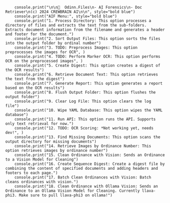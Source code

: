         console.print("\n\n📁  Odinn.Files\n- AI Forensics\n- Doc Retriever\n(c) 2024 CREWBRAIN AI\n\n", style="bold blue")
        console.print("AIF Menu:", style="bold blue")
        console.print("1. Process Directory: This option processes a directory of files and extracts the text from the sub-folders. Extracts document information from the filename and generates a header and footer for the document.")
        console.print("2. Sort Output Files: This option sorts the files into the output folder by ordinal number")
        console.print("3. TODO: Preprocess Images: This option preprocesses the images for OCR", )
        console.print("4. TODO: Perform Marker OCR: This option performs OCR on the preprocessed images", )
        console.print("5. Create Digest: This option creates a digest of the OCR results")
        console.print("6. Retrieve Document Text: This option retrieves the text from the digest")
        console.print("7. Generate Report: This option generates a report based on the OCR results")
        console.print("8. Flush Output Folder: This option flushes the output folder")
        console.print("9. Clear Log File: This option clears the log file")
        console.print("10. Wipe YAML Database: This option wipes the YAML database")
        console.print("11. Run API: This option runs the API. Supports only text retrieval for now.")
        console.print("12. TODO: OCR Scoring: *Not working yet, needs dev!", )
        console.print("13. Find Missing Documents: This option scans the output directory for missing documents")
        console.print("14. Retrieve Images by Ordinance Number: This option retrieves images by ordinance number")
        console.print("15. Clean Ordinance with Vision: Sends an Ordinance to a Vision Model for Cleaning")
        console.print("16. Create Sequence Digest: Create a digest file by combining the content of specified documents and adding headers and footers to each page.")
        console.print("17. Batch Clean Ordinances with Vision: Batch cleans ordinances with vision.")
        console.print("18. Clean Ordinance with Ollama Vision: Sends an Ordinance to an Ollama Vision Model for Cleaning. Currently llava-phi3. Make sure to pull llava-phi3 on ollama!")